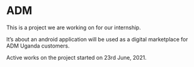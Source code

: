 # ADM

This is a project we are working on for our internship. 

It’s about an android application will be used as a digital marketplace for ADM Uganda customers.

Active works on the project started on 23rd June, 2021.
